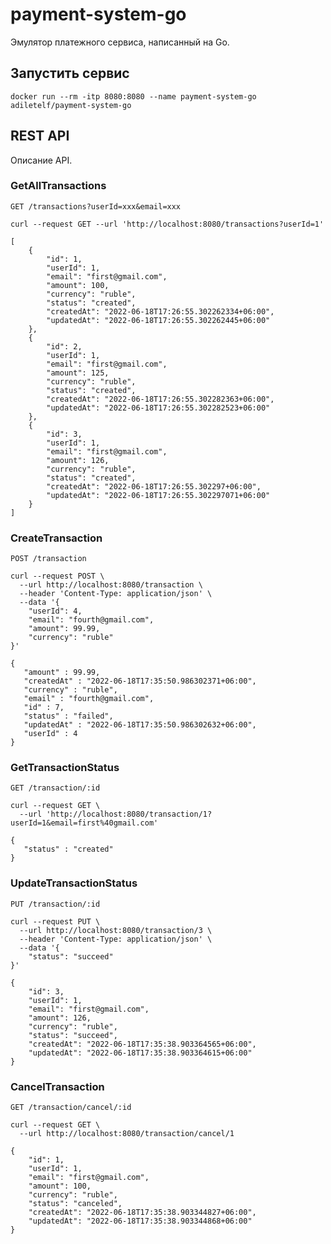 # payment-system-go
Эмулятор платежного сервиса, написанный на Go.

## Запустить сервис
`docker run --rm -itp 8080:8080 --name payment-system-go adiletelf/payment-system-go`

## REST API
Описание API.

### GetAllTransactions
`GET /transactions?userId=xxx&email=xxx`

```
curl --request GET --url 'http://localhost:8080/transactions?userId=1'
```
```
[
	{
		"id": 1,
		"userId": 1,
		"email": "first@gmail.com",
		"amount": 100,
		"currency": "ruble",
		"status": "created",
		"createdAt": "2022-06-18T17:26:55.302262334+06:00",
		"updatedAt": "2022-06-18T17:26:55.302262445+06:00"
	},
	{
		"id": 2,
		"userId": 1,
		"email": "first@gmail.com",
		"amount": 125,
		"currency": "ruble",
		"status": "created",
		"createdAt": "2022-06-18T17:26:55.302282363+06:00",
		"updatedAt": "2022-06-18T17:26:55.302282523+06:00"
	},
	{
		"id": 3,
		"userId": 1,
		"email": "first@gmail.com",
		"amount": 126,
		"currency": "ruble",
		"status": "created",
		"createdAt": "2022-06-18T17:26:55.302297+06:00",
		"updatedAt": "2022-06-18T17:26:55.302297071+06:00"
	}
]
```

### CreateTransaction
`POST /transaction`

```
curl --request POST \
  --url http://localhost:8080/transaction \
  --header 'Content-Type: application/json' \
  --data '{
	"userId": 4,
	"email": "fourth@gmail.com",
	"amount": 99.99,
	"currency": "ruble"
}'
```
```
{
   "amount" : 99.99,
   "createdAt" : "2022-06-18T17:35:50.986302371+06:00",
   "currency" : "ruble",
   "email" : "fourth@gmail.com",
   "id" : 7,
   "status" : "failed",
   "updatedAt" : "2022-06-18T17:35:50.986302632+06:00",
   "userId" : 4
}
```

### GetTransactionStatus
`GET /transaction/:id`
```
curl --request GET \
  --url 'http://localhost:8080/transaction/1?userId=1&email=first%40gmail.com'
```
```
{
   "status" : "created"
}
```

### UpdateTransactionStatus
`PUT /transaction/:id`
```
curl --request PUT \
  --url http://localhost:8080/transaction/3 \
  --header 'Content-Type: application/json' \
  --data '{
	"status": "succeed"
}'
```
```
{
	"id": 3,
	"userId": 1,
	"email": "first@gmail.com",
	"amount": 126,
	"currency": "ruble",
	"status": "succeed",
	"createdAt": "2022-06-18T17:35:38.903364565+06:00",
	"updatedAt": "2022-06-18T17:35:38.903364615+06:00"
}
```

### CancelTransaction
`GET /transaction/cancel/:id`
```
curl --request GET \
  --url http://localhost:8080/transaction/cancel/1
```
```
{
	"id": 1,
	"userId": 1,
	"email": "first@gmail.com",
	"amount": 100,
	"currency": "ruble",
	"status": "canceled",
	"createdAt": "2022-06-18T17:35:38.903344827+06:00",
	"updatedAt": "2022-06-18T17:35:38.903344868+06:00"
}
```
